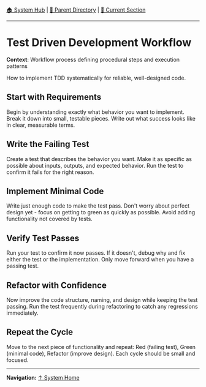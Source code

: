 [🏠 System Hub](../INDEX.md) | [📁 Parent Directory](./) | [📖 Current Section](#)

---

# Test Driven Development Workflow

**Context**: Workflow process defining procedural steps and execution patterns


How to implement TDD systematically for reliable, well-designed code.

## Start with Requirements

Begin by understanding exactly what behavior you want to implement. Break it down into small, testable pieces. Write out what success looks like in clear, measurable terms.

## Write the Failing Test

Create a test that describes the behavior you want. Make it as specific as possible about inputs, outputs, and expected behavior. Run the test to confirm it fails for the right reason.

## Implement Minimal Code

Write just enough code to make the test pass. Don't worry about perfect design yet - focus on getting to green as quickly as possible. Avoid adding functionality not covered by tests.

## Verify Test Passes

Run your test to confirm it now passes. If it doesn't, debug why and fix either the test or the implementation. Only move forward when you have a passing test.

## Refactor with Confidence

Now improve the code structure, naming, and design while keeping the test passing. Run the test frequently during refactoring to catch any regressions immediately.

## Repeat the Cycle

Move to the next piece of functionality and repeat: Red (failing test), Green (minimal code), Refactor (improve design). Each cycle should be small and focused.

---
**Navigation:** [↑ System Home](../INDEX.md)
